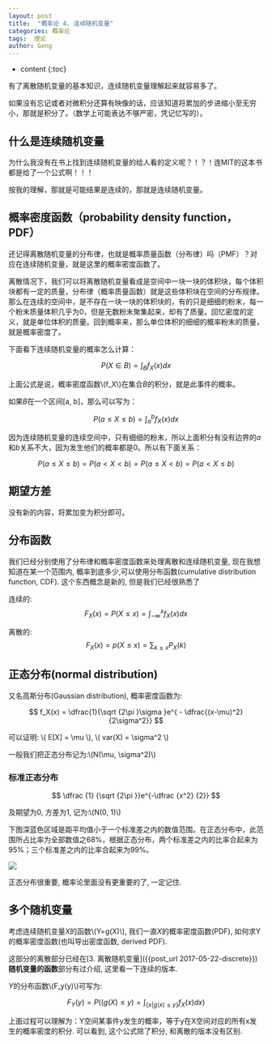 ```yaml
---
layout: post
title:  "概率论 4. 连续随机变量"
categories: 概率论
tags:  理论
author: Geng
---
```


* content
{:toc}



有了离散随机变量的基本知识，连续随机变量理解起来就容易多了。

如果没有忘记或者对微积分还算有映像的话，应该知道将累加的步进缩小至无穷小，那就是积分了。（数学上可能表达不够严密，凭记忆写的）。






## 什么是连续随机变量
为什么我没有在书上找到连续随机变量的给人看的定义呢？！？！连MIT的这本书都是给了一个公式啊！！！

按我的理解，那就是可能结果是连续的，那就是连续随机变量。

## 概率密度函数（probability density function， PDF）
还记得离散随机变量的分布律，也就是概率质量函数（分布律）吗（PMF）？对应在连续随机变量，就是这里的概率密度函数了。

离散情况下，我们可以将离散随机变量看成是空间中一块一块的体积块，每个体积块都有一定的质量，分布律（概率质量函数）就是这些体积块在空间的分布规律。那么在连续的空间中，是不存在一块一块的体积块的，有的只是细细的粉末，每一个粉末质量体积几乎为0，但是无数粉末聚集起来，却有了质量。回忆密度的定义，就是单位体积的质量。回到概率来，那么单位体积的细细的概率粉末的质量，就是概率密度了。

下面看下连续随机变量的概率怎么计算：

$$ P(X \in B) = \int _{B}f_X(x) dx  $$

上面公式是说，概率密度函数\\(f_X\\)在集合*B*的积分，就是此事件的概率。

如果*B*在一个区间[a, b]，那么可以写为：

$$ P(a \leq X \leq b) = \int _{a}^{b} f_X(x) dx  $$

因为连续随机变量的连续空间中，只有细细的粉末，所以上面积分有没有边界的*a*和*b*关系不大，因为发生他们的概率都是0。所以有下面关系：

$$ P(a \leq X \leq b) = P(a<X<b) = P(a \leq X < b) = P(a < X \leq b)  $$

## 期望方差
没有新的内容，将累加变为积分即可。

## 分布函数
我们已经分别使用了分布律和概率密度函数来处理离散和连续随机变量, 现在我想知道在某一个范围内, 概率到底多少,可以使用分布函数(cumulative distribution function, CDF). 这个东西概念是新的, 但是我们已经很熟悉了

连续的:
$$ F_X(x) = P(X \leq x) = \int _{-\infty}^x f_X(x) dx  $$

离散的:
$$ F_X(x) = p(X \leq x) = \sum_{ k \leq x }P_X(k)  $$

## 正态分布(normal distribution)
又名高斯分布(Gaussian distribution), 概率密度函数为:

$$ f_X(x) = \dfrac{1}{\sqrt {2\pi }\sigma }e^{ - \dfrac{(x-\mu)^2}{2\sigma^2}} $$


可以证明: \\( E[X] = \mu \\), \\( var(X) = \sigma^2 \\)

一般我们把正态分布记为:\\(N(\mu, \sigma^2)\\)

### 标准正态分布

$$ \dfrac {1} {\sqrt {2\pi }}e^{-\dfrac {x^2} {2}} $$


及期望为0, 方差为1, 记为:\\(N(0, 1)\\)

下图深蓝色区域是距平均值小于一个标准差之内的数值范围。在正态分布中，此范围所占比率为全部数值之68%，根据正态分布，两个标准差之内的比率合起来为95%；三个标准差之内的比率合起来为99%。

![](https://upload.wikimedia.org/wikipedia/commons/thumb/8/8c/Standard_deviation_diagram.svg/525px-Standard_deviation_diagram.svg.png)

正态分布很重要, 概率论里面没有更重要的了, 一定记住.

## 多个随机变量
考虑连续随机变量*X*的函数\\(Y=g(X)\\), 我们一直*X*的概率密度函数(PDF), 如何求Y的概率密度函数(也叫导出密度函数, derived PDF). 

这部分的离散部分已经在[3. 离散随机变量]({{post_url 2017-05-22-discrete}})**随机变量的函数**部分有过介绍, 这里看一下连续的版本.

*Y*的分布函数\\(F_y(y)\\)可写为:

$$ F_Y(y) = P((g(X) \leq y) = \int_{\{x|g(x) \leq y\}}f_X(x)dx)  $$

上面过程可以理解为：Y空间某事件y发生的概率，等于y在X空间对应的所有x发生的概率密度的积分. 可以看到, 这个公式除了积分, 和离散的版本没有区别.


```javascript

```
